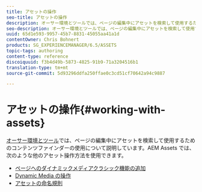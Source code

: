 ```yaml
---
title: アセットの操作
seo-title: アセットの操作
description: オーサー環境とツールでは、ページの編集中にアセットを検索して使用するためのコンテンツファインダーの使用について説明しています。AEM Assets では、次のような他のアセット操作方法を使用できます。
seo-description: オーサー環境とツールでは、ページの編集中にアセットを検索して使用するためのコンテンツファインダーの使用について説明しています。AEM Assets では、次のような他のアセット操作方法を使用できます。
uuid: 65d1e593-9957-45b7-8831-45055aa41a1d
contentOwner: Chris Bohnert
products: SG_EXPERIENCEMANAGER/6.5/ASSETS
topic-tags: authoring
content-type: reference
discoiquuid: f3b4d49b-5873-4825-91b9-71a3204516b1
translation-type: tm+mt
source-git-commit: 5d93296ddfa250ffae0c3cd51cf70642a94c9887

---
```



# アセットの操作{#working-with-assets}

[オーサー環境とツール](/help/sites-authoring/author-environment-tools.md)では、ページの編集中にアセットを検索して使用するためのコンテンツファインダーの使用について説明しています。AEM Assets では、次のような他のアセット操作方法を使用できます。

* [ページへのダイナミックメディアクラシック機能の追加](/help/sites-classic-ui-authoring/manage-assets-classic-s7.md)
* [Dynamic Media の操作](/help/sites-classic-ui-authoring/dynamic-media-assets.md)
* [アセットの命名規則](/help/sites-classic-ui-authoring/asset-naming-conventions.md)

